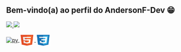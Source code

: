 ## Bem-vindo(a) ao perfil do AndersonF-Dev 😁

 <div>
   <a href="https://github.com/AndersonF-Dev">
   <img height="180em" src="https://github-readme-stats.vercel.app/api?username=AndersonF-Dev&show_icons=true&theme=tokyonight&include_all_commits=true&count_private=true"/>
   <img height="180em" src="https://github-readme-stats.vercel.app/api/top-langs/?username=AndersonF-Dev&layout=compact&langs_count=6&theme=tokyonight"/>
</div>
    
<div style="display: inline_block"><br>
  <img align="center" alt="py" height="30" width="40" src="https://cdn.jsdelivr.net/gh/devicons/devicon@latest/icons/python/python-original.svg">       
  <img align="center" alt="HTML" height="30" width="40" src="https://raw.githubusercontent.com/devicons/devicon/master/icons/html5/html5-original.svg">
  <img align="center" alt="CSS" height="30" width="40" src="https://raw.githubusercontent.com/devicons/devicon/master/icons/css3/css3-original.svg">
</div>
 

